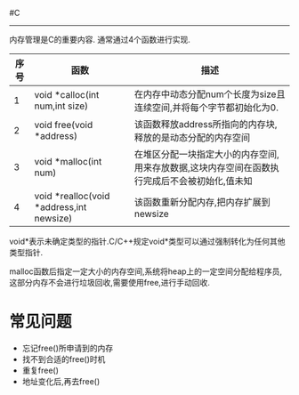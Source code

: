 #C 

---
内存管理是C的重要内容.
通常通过4个函数进行实现.

| 序号 | 函数                                       | 描述                                                                                          |
| ---- | ------------------------------------------ | --------------------------------------------------------------------------------------------- |
| 1    | void \*calloc(int num,int size)            | 在内存中动态分配num个长度为size且连续空间,并将每个字节都初始化为0.                            |
| 2    | void free(void \*address)                  | 该函数释放address所指向的内存块,释放的是动态分配的内存空间                                    |
| 3    | void \*malloc(int num)                     | 在堆区分配一块指定大小的内存空间,用来存放数据,这块内存空间在函数执行完成后不会被初始化,值未知 |
| 4    | void \*realloc(void \*address,int newsize) | 该函数重新分配内存,把内存扩展到newsize                                                        |     |                                            |                                                                                               |

void\*表示未确定类型的指针.C/C++规定void\*类型可以通过强制转化为任何其他类型指针.

malloc函数后指定一定大小的内存空间,系统将heap上的一定空间分配给程序员,这部分内存不会进行垃圾回收,需要使用free,进行手动回收.

# 常见问题

- 忘记free()所申请到的内存
- 找不到合适的free()时机
- 重复free()
- 地址变化后,再去free()



